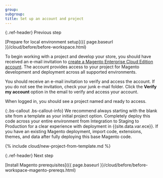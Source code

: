 ```yaml
---
group:
subgroup:
title: Set up an account and project
---
```


{:.ref-header}
Previous step

[Prepare for local environment setup]({{ page.baseurl }}/cloud/before/before-workspace.html)

To begin working with a project and develop your store, you should have received an e-mail invitation to [create a Magento Enterprise Cloud Edition account](https://accounts.magento.cloud). The account provides access to your project for Magento development and deployment across all supported environments.

You should receive an e-mail invitation to verify and access the account. If you do not see the invitation, check your junk e-mail folder. Click the **Verify my account** option in the email to verify and access your account.

When logged in, you should see a project named and ready to access.

{:.bs-callout .bs-callout-info}
We recommend always starting with the blank site from a template as your initial project option. Completely deploy this code across your entire environment from Integration to Staging to Production for a clear experience with deployment in {{site.data.var.ece}}. If you have an existing Magento deployment, import code, extensions, themes, and data after fully deploying this base Magento code.

{% include cloud/new-project-from-template.md %}

{:.ref-header}
Next step

[Install Magento prerequisites]({{ page.baseurl }}/cloud/before/before-workspace-magento-prereqs.html)
